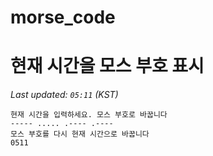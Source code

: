 # morse_code
# 현재 시간을 모스 부호 표시
<!-- MORSE_TIME_START -->
_Last updated: `05:11` (KST)_

```
현재 시간을 입력하세요. 모스 부호로 바꿉니다
----- ..... .---- .----
모스 부호를 다시 현재 시간으로 바꿉니다
0511
```
<!-- MORSE_TIME_END -->
